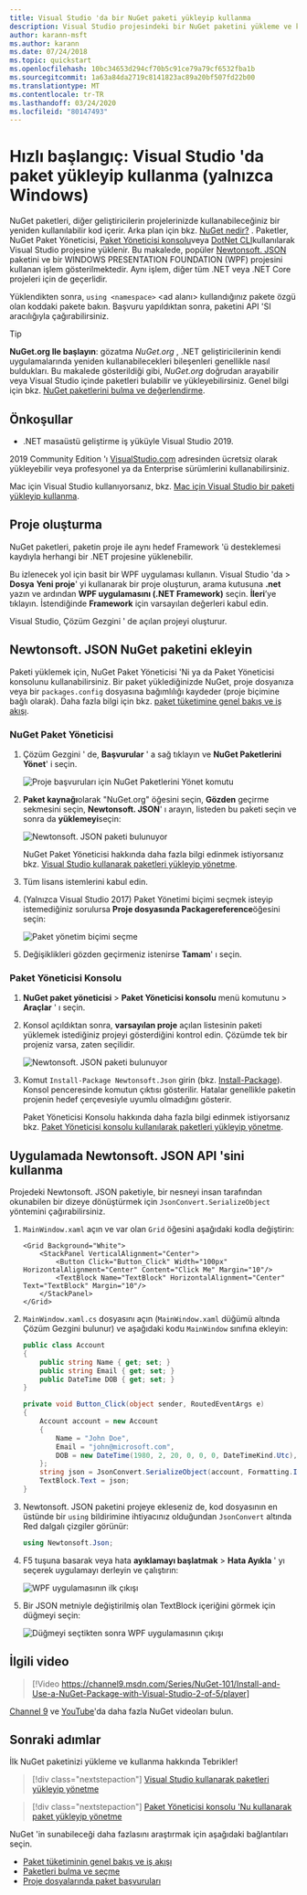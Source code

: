 ```yaml
---
title: Visual Studio 'da bir NuGet paketi yükleyip kullanma
description: Visual Studio projesindeki bir NuGet paketini yükleme ve kullanma işleminde izlenecek yol.
author: karann-msft
ms.author: karann
ms.date: 07/24/2018
ms.topic: quickstart
ms.openlocfilehash: 10bc34653d294cf70b5c91ce79a79cf6532fba1b
ms.sourcegitcommit: 1a63a84da2719c8141823ac89a20bf507fd22b00
ms.translationtype: MT
ms.contentlocale: tr-TR
ms.lasthandoff: 03/24/2020
ms.locfileid: "80147493"
---
```

# <a name="quickstart-install-and-use-a-package-in-visual-studio-windows-only"></a>Hızlı başlangıç: Visual Studio 'da paket yükleyip kullanma (yalnızca Windows)

NuGet paketleri, diğer geliştiricilerin projelerinizde kullanabileceğiniz bir yeniden kullanılabilir kod içerir. Arka plan için bkz. [NuGet nedir?](../What-is-NuGet.md) . Paketler, NuGet Paket Yöneticisi, [Paket Yöneticisi konsolu](../consume-packages/install-use-packages-powershell)veya [DotNet CLI](install-and-use-a-package-using-the-dotnet-cli.md)kullanılarak Visual Studio projesine yüklenir. Bu makalede, popüler [Newtonsoft. JSON](https://www.nuget.org/packages/Newtonsoft.Json/) paketini ve bir WINDOWS PRESENTATION FOUNDATION (WPF) projesini kullanan işlem gösterilmektedir. Aynı işlem, diğer tüm .NET veya .NET Core projeleri için de geçerlidir.

Yüklendikten sonra, `using <namespace>` \<ad alanı\> kullandığınız pakete özgü olan koddaki pakete bakın. Başvuru yapıldıktan sonra, paketini API 'SI aracılığıyla çağırabilirsiniz.

> [!Tip]
> **NuGet.org Ile başlayın**: gözatma *NuGet.org* , .NET geliştiricilerinin kendi uygulamalarında yeniden kullanabilecekleri bileşenleri genellikle nasıl buldukları. Bu makalede gösterildiği gibi, *NuGet.org* doğrudan arayabilir veya Visual Studio içinde paketleri bulabilir ve yükleyebilirsiniz. Genel bilgi için bkz. [NuGet paketlerini bulma ve değerlendirme](../consume-packages/finding-and-choosing-packages.md).

## <a name="prerequisites"></a>Önkoşullar

- .NET masaüstü geliştirme iş yüküyle Visual Studio 2019.

2019 Community Edition 'ı [VisualStudio.com](https://www.visualstudio.com/) adresinden ücretsiz olarak yükleyebilir veya profesyonel ya da Enterprise sürümlerini kullanabilirsiniz.

Mac için Visual Studio kullanıyorsanız, bkz. [Mac için Visual Studio bir paketi yükleyip kullanma](install-and-use-a-package-in-visual-studio-mac.md).

## <a name="create-a-project"></a>Proje oluşturma

NuGet paketleri, paketin proje ile aynı hedef Framework 'ü desteklemesi kaydıyla herhangi bir .NET projesine yüklenebilir.

Bu izlenecek yol için basit bir WPF uygulaması kullanın. Visual Studio 'da > **Dosya** **Yeni proje**' yi kullanarak bir proje oluşturun, arama kutusuna **.net** yazın ve ardından **WPF uygulamasını (.NET Framework)** seçin. **İleri**’ye tıklayın. İstendiğinde **Framework** için varsayılan değerleri kabul edin.

Visual Studio, Çözüm Gezgini ' de açılan projeyi oluşturur.

## <a name="add-the-newtonsoftjson-nuget-package"></a>Newtonsoft. JSON NuGet paketini ekleyin

Paketi yüklemek için, NuGet Paket Yöneticisi 'Ni ya da Paket Yöneticisi konsolunu kullanabilirsiniz. Bir paket yüklediğinizde NuGet, proje dosyanıza veya bir `packages.config` dosyasına bağımlılığı kaydeder (proje biçimine bağlı olarak). Daha fazla bilgi için bkz. [paket tüketimine genel bakış ve iş akışı](../consume-packages/Overview-and-Workflow.md).

### <a name="nuget-package-manager"></a>NuGet Paket Yöneticisi

1. Çözüm Gezgini ' de, **Başvurular** ' a sağ tıklayın ve **NuGet Paketlerini Yönet**' i seçin.

    ![Proje başvuruları için NuGet Paketlerini Yönet komutu](media/QS_Use-02-ManageNuGetPackages.png)

1. **Paket kaynağı**olarak "NuGet.org" öğesini seçin, **Gözden** geçirme sekmesini seçin, **Newtonsoft. JSON**' ı arayın, listeden bu paketi seçin ve sonra da **yüklemeyi**seçin:

    ![Newtonsoft. JSON paketi bulunuyor](media/QS_Use-03-NewtonsoftJson.png)

    NuGet Paket Yöneticisi hakkında daha fazla bilgi edinmek istiyorsanız bkz. [Visual Studio kullanarak paketleri yükleyip yönetme](../consume-packages/install-use-packages-visual-studio.md).

1. Tüm lisans istemlerini kabul edin.

1. (Yalnızca Visual Studio 2017) Paket Yönetimi biçimi seçmek isteyip istemediğiniz sorulursa **Proje dosyasında Packagereference**öğesini seçin:

    ![Paket yönetim biçimi seçme](media/QS_Use-03b-SelectFormat.png)

1. Değişiklikleri gözden geçirmeniz istenirse **Tamam**' ı seçin.

### <a name="package-manager-console"></a>Paket Yöneticisi Konsolu

1. **NuGet paket yöneticisi** > **Paket Yöneticisi konsolu** menü komutunu > **Araçlar** ' ı seçin.

1. Konsol açıldıktan sonra, **varsayılan proje** açılan listesinin paketi yüklemek istediğiniz projeyi gösterdiğini kontrol edin. Çözümde tek bir projeniz varsa, zaten seçilidir.

    ![Newtonsoft. JSON paketi bulunuyor](media/QS_Use-08-Console1.png)

1. Komut `Install-Package Newtonsoft.Json` girin (bkz. [Install-Package](../reference/ps-reference/ps-ref-install-package.md)). Konsol penceresinde komutun çıktısı gösterilir. Hatalar genellikle paketin projenin hedef çerçevesiyle uyumlu olmadığını gösterir.

   Paket Yöneticisi Konsolu hakkında daha fazla bilgi edinmek istiyorsanız bkz. [Paket Yöneticisi konsolu kullanılarak paketleri yükleyip yönetme](../consume-packages/install-use-packages-powershell.md).

## <a name="use-the-newtonsoftjson-api-in-the-app"></a>Uygulamada Newtonsoft. JSON API 'sini kullanma

Projedeki Newtonsoft. JSON paketiyle, bir nesneyi insan tarafından okunabilen bir dizeye dönüştürmek için `JsonConvert.SerializeObject` yöntemini çağırabilirsiniz.

1. `MainWindow.xaml` açın ve var olan `Grid` öğesini aşağıdaki kodla değiştirin:

    ```xaml
    <Grid Background="White">
        <StackPanel VerticalAlignment="Center">
            <Button Click="Button_Click" Width="100px" HorizontalAlignment="Center" Content="Click Me" Margin="10"/>
            <TextBlock Name="TextBlock" HorizontalAlignment="Center" Text="TextBlock" Margin="10"/>
        </StackPanel>
    </Grid>
    ```

1. `MainWindow.xaml.cs` dosyasını açın (`MainWindow.xaml` düğümü altında Çözüm Gezgini bulunur) ve aşağıdaki kodu `MainWindow` sınıfına ekleyin:

    ```cs
    public class Account
    {
        public string Name { get; set; }
        public string Email { get; set; }
        public DateTime DOB { get; set; }
    }

    private void Button_Click(object sender, RoutedEventArgs e)
    {
        Account account = new Account
        {
            Name = "John Doe",
            Email = "john@microsoft.com",
            DOB = new DateTime(1980, 2, 20, 0, 0, 0, DateTimeKind.Utc),
        };
        string json = JsonConvert.SerializeObject(account, Formatting.Indented);
        TextBlock.Text = json;
    }
    ```

1. Newtonsoft. JSON paketini projeye ekleseniz de, kod dosyasının en üstünde bir `using` bildirimine ihtiyacınız olduğundan `JsonConvert` altında Red dalgalı çizgiler görünür:

    ```cs
    using Newtonsoft.Json;
    ```

1. F5 tuşuna basarak veya hata **ayıklamayı başlatmak** > **Hata Ayıkla** ' yı seçerek uygulamayı derleyin ve çalıştırın:

    ![WPF uygulamasının ilk çıkışı](media/QS_Use-06-AppStart.png)

1. Bir JSON metniyle değiştirilmiş olan TextBlock içeriğini görmek için düğmeyi seçin:

    ![Düğmeyi seçtikten sonra WPF uygulamasının çıkışı](media/QS_Use-07-AppEnd.png)

## <a name="related-video"></a>İlgili video

> [!Video https://channel9.msdn.com/Series/NuGet-101/Install-and-Use-a-NuGet-Package-with-Visual-Studio-2-of-5/player]

[Channel 9](https://channel9.msdn.com/Series/NuGet-101) ve [YouTube](https://www.youtube.com/playlist?list=PLdo4fOcmZ0oVLvfkFk8O9h6v2Dcdh2bh_)'da daha fazla NuGet videoları bulun.

## <a name="next-steps"></a>Sonraki adımlar

İlk NuGet paketinizi yükleme ve kullanma hakkında Tebrikler!

> [!div class="nextstepaction"]
> [Visual Studio kullanarak paketleri yükleyip yönetme](../consume-packages/install-use-packages-visual-studio.md)

> [!div class="nextstepaction"]
> [Paket Yöneticisi konsolu 'Nu kullanarak paket yükleyip yönetme](../consume-packages/install-use-packages-powershell.md)

NuGet 'in sunabileceği daha fazlasını araştırmak için aşağıdaki bağlantıları seçin.

- [Paket tüketiminin genel bakış ve iş akışı](../consume-packages/overview-and-workflow.md)
- [Paketleri bulma ve seçme](../consume-packages/finding-and-choosing-packages.md)
- [Proje dosyalarında paket başvuruları](../consume-packages/package-references-in-project-files.md)
